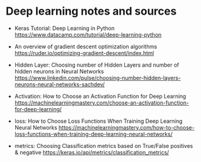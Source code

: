 # Deep learning notes and sources


- Keras Tutorial: Deep Learning in Python
https://www.datacamp.com/tutorial/deep-learning-python

- An overview of gradient descent optimization algorithms
https://ruder.io/optimizing-gradient-descent/index.html

- Hidden Layer: Choosing number of Hidden Layers and number of hidden neurons in Neural Networks
https://www.linkedin.com/pulse/choosing-number-hidden-layers-neurons-neural-networks-sachdev/

- Activation: How to Choose an Activation Function for Deep Learning 
https://machinelearningmastery.com/choose-an-activation-function-for-deep-learning/

- loss: How to Choose Loss Functions When Training Deep Learning Neural Networks
https://machinelearningmastery.com/how-to-choose-loss-functions-when-training-deep-learning-neural-networks/

- metrics: Choosing Classification metrics based on True/False positives & negative
https://keras.io/api/metrics/classification_metrics/
